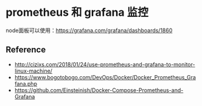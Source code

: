 
# prometheus 和 grafana 监控

node面板可以使用：https://grafana.com/grafana/dashboards/1860

## Reference

- http://cizixs.com/2018/01/24/use-prometheus-and-grafana-to-monitor-linux-machine/
- https://www.bogotobogo.com/DevOps/Docker/Docker_Prometheus_Grafana.php
- https://github.com/Einsteinish/Docker-Compose-Prometheus-and-Grafana
